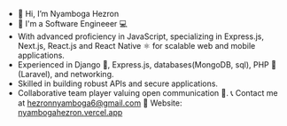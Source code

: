- 👋 Hi, I’m Nyamboga Hezron
- 👀 I'm a Software Engineeer 💻
- With advanced proficiency in JavaScript, specializing in Express.js, Next.js, React.js and React Native ⚛️ for scalable web and mobile applications.
- Experienced in Django 🐍, Express.js, databases(MongoDB, sql), PHP 🐘 (Laravel), and networking.
- Skilled in building robust APIs and secure applications.
- Collaborative team player valuing open communication 👥.
📞 Contact me at hezronnyamboga6@gmail.com 
🚀 Website: [nyambogahezron.vercel.app](https://nyambogahezron.vercel.app/)




